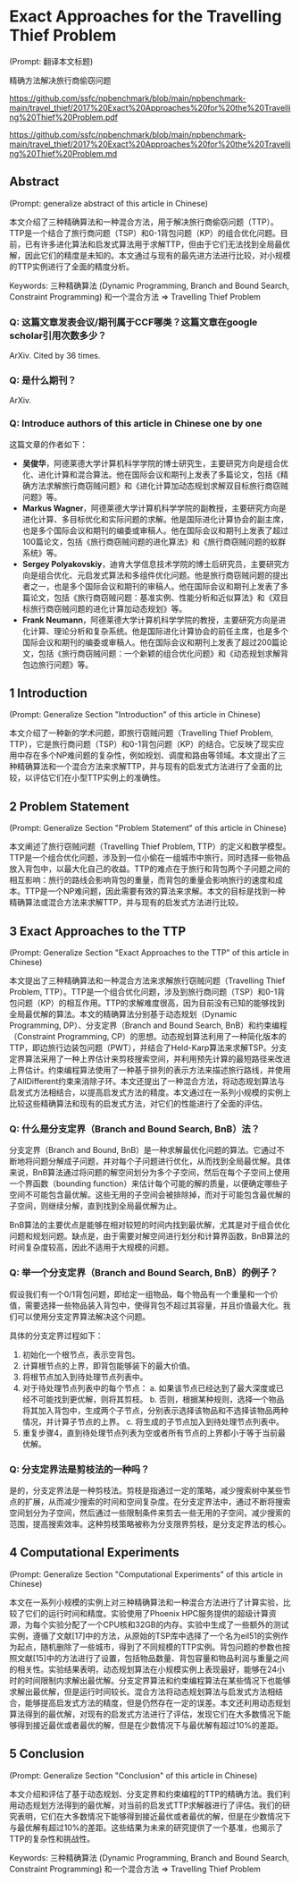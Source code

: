 # Exact Approaches for the Travelling Thief Problem

(Prompt: 翻译本文标题)

精确方法解决旅行商偷窃问题

https://github.com/ssfc/npbenchmark/blob/main/npbenchmark-main/travel_thief/2017%20Exact%20Approaches%20for%20the%20Travelling%20Thief%20Problem.pdf

https://github.com/ssfc/npbenchmark/blob/main/npbenchmark-main/travel_thief/2017%20Exact%20Approaches%20for%20the%20Travelling%20Thief%20Problem.md

## Abstract

(Prompt: generalize abstract of this article in Chinese)

本文介绍了三种精确算法和一种混合方法，用于解决旅行商偷窃问题（TTP）。TTP是一个结合了旅行商问题（TSP）和0-1背包问题（KP）的组合优化问题。目前，已有许多进化算法和启发式算法用于求解TTP，但由于它们无法找到全局最优解，因此它们的精度是未知的。本文通过与现有的最先进方法进行比较，对小规模的TTP实例进行了全面的精度分析。

Keywords: 三种精确算法 (Dynamic Programming, Branch and Bound Search, Constraint Programming) 和一个混合方法 => Travelling Thief Problem

### Q: 这篇文章发表会议/期刊属于CCF哪类？这篇文章在google scholar引用次数多少？

ArXiv. Cited by 36 times. 

### Q: 是什么期刊？

ArXiv. 

### Q: Introduce authors of this article in Chinese one by one

这篇文章的作者如下：

- **吴俊华**，阿德莱德大学计算机科学学院的博士研究生，主要研究方向是组合优化、进化计算和混合算法。他在国际会议和期刊上发表了多篇论文，包括《精确方法求解旅行商窃贼问题》和《进化计算加动态规划求解双目标旅行商窃贼问题》等。
- **Markus Wagner**，阿德莱德大学计算机科学学院的副教授，主要研究方向是进化计算、多目标优化和实际问题的求解。他是国际进化计算协会的副主席，也是多个国际会议和期刊的编委或审稿人。他在国际会议和期刊上发表了超过100篇论文，包括《旅行商窃贼问题的进化算法》和《旅行商窃贼问题的蚁群系统》等。
- **Sergey Polyakovskiy**，迪肯大学信息技术学院的博士后研究员，主要研究方向是组合优化、元启发式算法和多组件优化问题。他是旅行商窃贼问题的提出者之一，也是多个国际会议和期刊的审稿人。他在国际会议和期刊上发表了多篇论文，包括《旅行商窃贼问题：基准实例、性能分析和近似算法》和《双目标旅行商窃贼问题的进化计算加动态规划》等。
- **Frank Neumann**，阿德莱德大学计算机科学学院的教授，主要研究方向是进化计算、理论分析和复杂系统。他是国际进化计算协会的前任主席，也是多个国际会议和期刊的编委或审稿人。他在国际会议和期刊上发表了超过200篇论文，包括《旅行商窃贼问题：一个新颖的组合优化问题》和《动态规划求解背包边旅行问题》等。

## 1 Introduction

(Prompt: Generalize Section "Introduction" of this article in Chinese)

本文介绍了一种新的学术问题，即旅行窃贼问题（Travelling Thief Problem, TTP），它是旅行商问题（TSP）和0-1背包问题（KP）的结合。它反映了现实应用中存在多个NP难问题的复杂性，例如规划、调度和路由等领域。本文提出了三种精确算法和一个混合方法来求解TTP，并与现有的启发式方法进行了全面的比较，以评估它们在小型TTP实例上的准确性。

## 2 Problem Statement

(Prompt: Generalize Section "Problem Statement" of this article in Chinese)

本文阐述了旅行窃贼问题（Travelling Thief Problem, TTP）的定义和数学模型。TTP是一个组合优化问题，涉及到一位小偷在一组城市中旅行，同时选择一些物品放入背包中，以最大化自己的收益。TTP的难点在于旅行和背包两个子问题之间的相互影响：旅行的路线会影响背包的重量，而背包的重量会影响旅行的速度和成本。TTP是一个NP难问题，因此需要有效的算法来求解。本文的目标是找到一种精确算法或混合方法来求解TTP，并与现有的启发式方法进行比较。

## 3 Exact Approaches to the TTP

(Prompt: Generalize Section "Exact Approaches to the TTP" of this article in Chinese)

本文提出了三种精确算法和一种混合方法来求解旅行窃贼问题（Travelling Thief Problem, TTP）。TTP是一个组合优化问题，涉及到旅行商问题（TSP）和0-1背包问题（KP）的相互作用。TTP的求解难度很高，因为目前没有已知的能够找到全局最优解的算法。本文的精确算法分别基于动态规划（Dynamic Programming, DP）、分支定界（Branch and Bound Search, BnB）和约束编程（Constraint Programming, CP）的思想。动态规划算法利用了一种简化版本的TTP，即边旅行边装包问题（PWT），并结合了Held-Karp算法来求解TSP。分支定界算法采用了一种上界估计来剪枝搜索空间，并利用预先计算的最短路径来改进上界估计。约束编程算法使用了一种基于排列的表示方法来描述旅行路线，并使用了AllDifferent约束来消除子环。本文还提出了一种混合方法，将动态规划算法与启发式方法相结合，以提高启发式方法的精度。本文通过在一系列小规模的实例上比较这些精确算法和现有的启发式方法，对它们的性能进行了全面的评估。

### Q: 什么是分支定界（Branch and Bound Search, BnB）法？

分支定界（Branch and Bound, BnB）是一种求解最优化问题的算法。它通过不断地将问题分解成子问题，并对每个子问题进行优化，从而找到全局最优解。具体来说，BnB算法通过将问题的解空间划分为多个子空间，然后在每个子空间上使用一个界函数（bounding function）来估计每个可能的解的质量，以便确定哪些子空间不可能包含最优解。这些无用的子空间会被排除掉，而对于可能包含最优解的子空间，则继续分解，直到找到全局最优解为止。

BnB算法的主要优点是能够在相对较短的时间内找到最优解，尤其是对于组合优化问题和规划问题。缺点是，由于需要对解空间进行划分和计算界函数，BnB算法的时间复杂度较高，因此不适用于大规模的问题。

### Q: 举一个分支定界（Branch and Bound Search, BnB）的例子？

假设我们有一个0/1背包问题，即给定一组物品，每个物品有一个重量和一个价值，需要选择一些物品装入背包中，使得背包不超过其容量，并且价值最大化。我们可以使用分支定界算法解决这个问题。

具体的分支定界过程如下：

1. 初始化一个根节点，表示空背包。
2. 计算根节点的上界，即背包能够装下的最大价值。
3. 将根节点加入到待处理节点列表中。
4. 对于待处理节点列表中的每个节点： a. 如果该节点已经达到了最大深度或已经不可能找到更优解，则将其剪枝。 b. 否则，根据某种规则，选择一个物品将其加入背包中，生成两个子节点，分别表示选择该物品和不选择该物品两种情况，并计算子节点的上界。 c. 将生成的子节点加入到待处理节点列表中。
5. 重复步骤4，直到待处理节点列表为空或者所有节点的上界都小于等于当前最优解。

### Q: 分支定界法是剪枝法的一种吗？

是的，分支定界法是一种剪枝法。剪枝是指通过一定的策略，减少搜索树中某些节点的扩展，从而减少搜索的时间和空间复杂度。在分支定界法中，通过不断将搜索空间划分为子空间，然后通过一些限制条件来剪去一些无用的子空间，减少搜索的范围，提高搜索效率。这种剪枝策略被称为分支限界剪枝，是分支定界法的核心。

## 4 Computational Experiments

(Prompt: Generalize Section "Computational Experiments" of this article in Chinese)

本文在一系列小规模的实例上对三种精确算法和一种混合方法进行了计算实验，比较了它们的运行时间和精度。实验使用了Phoenix HPC服务提供的超级计算资源，为每个实验分配了一个CPU核和32GB的内存。实验中生成了一些额外的测试实例，遵循了文献[17]中的方法，从原始的TSP库中选择了一个名为eil51的实例作为起点，随机删除了一些城市，得到了不同规模的TTP实例。背包问题的参数也按照文献[15]中的方法进行了设置，包括物品数量、背包容量和物品利润与重量之间的相关性。实验结果表明，动态规划算法在小规模实例上表现最好，能够在24小时的时间限制内求解出最优解。分支定界算法和约束编程算法在某些情况下也能够求解出最优解，但是运行时间较长。混合方法将动态规划算法与启发式方法相结合，能够提高启发式方法的精度，但是仍然存在一定的误差。本文还利用动态规划算法得到的最优解，对现有的启发式方法进行了评估，发现它们在大多数情况下能够得到接近最优或者最优的解，但是在少数情况下与最优解有超过10%的差距。

## 5 Conclusion

(Prompt: Generalize Section "Conclusion" of this article in Chinese)

本文介绍和评估了基于动态规划、分支定界和约束编程的TTP的精确方法。我们利用动态规划方法得到的最优解，对当前的启发式TTP求解器进行了评估。我们的研究表明，它们在大多数情况下能够得到接近最优或者最优的解，但是在少数情况下与最优解有超过10%的差距。这些结果为未来的研究提供了一个基准，也揭示了TTP的复杂性和挑战性。

Keywords: 三种精确算法 (Dynamic Programming, Branch and Bound Search, Constraint Programming) 和一个混合方法 => Travelling Thief Problem